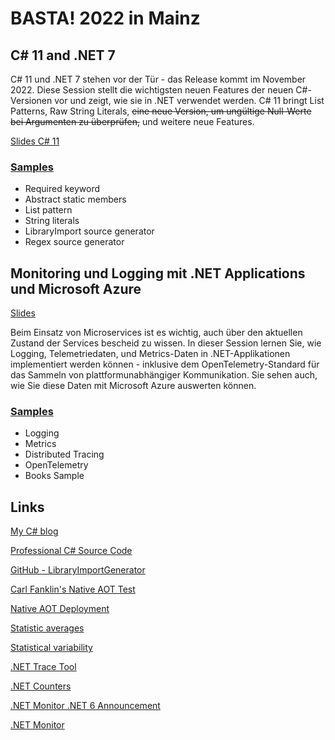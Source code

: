 # BASTA! 2022 in Mainz

## C# 11 and .NET 7

C# 11 und .NET 7 stehen vor der Tür - das Release kommt im November 2022. Diese Session stellt die wichtigsten neuen Features der neuen C#-Versionen vor und zeigt, wie sie in .NET verwendet werden. C# 11 bringt List Patterns, Raw String Literals, ~~eine neue Version, um ungültige Null-Werte bei Argumenten zu überprüfen,~~ und weitere neue Features.

[Slides C# 11](slides/CSharp11.pdf)

### [Samples](csharp11)

* Required keyword
* Abstract static members
* List pattern
* String literals
* LibraryImport source generator
* Regex source generator

## Monitoring und Logging mit .NET Applications und Microsoft Azure

[Slides](slides/Logging.pdf)

Beim Einsatz von Microservices ist es wichtig, auch über den aktuellen Zustand der Services bescheid zu wissen. In dieser Session lernen Sie, wie Logging, Telemetriedaten, und Metrics-Daten in .NET-Applikationen implementiert werden können - inklusive dem OpenTelemetry-Standard für das Sammeln von plattformunabhängiger Kommunikation. Sie sehen auch, wie Sie diese Daten mit Microsoft Azure auswerten können.

### [Samples](monitoring)

* Logging
* Metrics
* Distributed Tracing
* OpenTelemetry
* Books Sample

## Links

[My C# blog](https://csharp.christiannagel.com)

[Professional C# Source Code](https://github.com/ProfessionalCSharp/ProfessionalCSharp2021)

[GitHub - LibraryImportGenerator](https://github.com/dotnet/runtime/tree/main/docs/design/libraries/LibraryImportGenerator)

[Carl Fanklin's Native AOT Test](https://github.com/carlfranklin/Native-AOT-Test)

[Native AOT Deployment](https://learn.microsoft.com/dotnet/core/deploying/native-aot?WT.mc_id=DT-MVP-10160)

[Statistic averages](https://data36.com/statistical-averages-mean-median-mode/)

[Statistical variability](https://data36.com/statistical-variability-standard-deviation-percentiles-histogram/)

[.NET Trace Tool](https://github.com/dotnet/docs/blob/main/docs/core/diagnostics/dotnet-trace.md?WT.mc_id=DT-MVP-10160)

[.NET Counters](https://learn.microsoft.com/dotnet/core/diagnostics/dotnet-counters?WT.mc_id=DT-MVP-10160)

[.NET Monitor .NET 6 Announcement](https://devblogs.microsoft.com/dotnet/announcing-dotnet-monitor-in-net-6?WT.mc_id=DT-MVP-10160)

[.NET Monitor](https://learn.microsoft.com/en-us/dotnet/core/diagnostics/dotnet-monitor?WT.mc_id=DT-MVP-10160)
